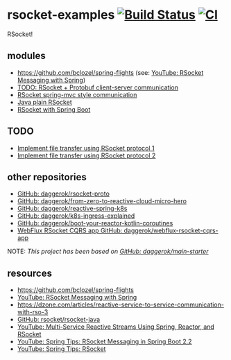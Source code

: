 # rsocket-examples [![Build Status](https://travis-ci.org/daggerok/rsocket-examples.svg?branch=master)](https://travis-ci.org/daggerok/rsocket-examples) [![CI](https://github.com/daggerok/rsocket-examples/workflows/CI/badge.svg)](https://github.com/daggerok/rsocket-examples/actions)
RSocket!

## modules

* https://github.com/bclozel/spring-flights (see: [YouTube: RSocket Messaging with Spring](youtube.com/watch?v=iSSrZoGtoSE))
* [TODO: RSocket + Protobuf client-server communication](./rsocket-protobuf/)
* [RSocket spring-mvc style communication](./es-rsocket/)
* [Java plain RSocket](./rsocket-java-example/)
* [RSocket with Spring Boot](./spring-webflux-rsocker-example/)

## TODO

* [Implement file transfer using RSocket protocol 1](https://github.com/rsocket/rsocket-java/tree/master/rsocket-examples/src/main/java/io/rsocket/examples/transport/tcp/resume)
* [Implement file transfer using RSocket protocol 2](https://github.com/rsocket/rsocket-java/commit/d47629147dd1a4d41c7c8d5af3d80838e01d3ba5)

## other repositories

- [GitHub: daggerok/rsocket-proto](https://github.com/daggerok/rsocket-proto/)
- [GitHub: daggerok/from-zero-to-reactive-cloud-micro-hero](https://github.com/daggerok/from-zero-to-reactive-cloud-micro-hero)
- [GitHub: daggerok/reactive-spring-k8s](https://github.com/daggerok/reactive-spring-k8s)
- [GitHub: daggerok/k8s-ingress-explained](https://github.com/daggerok/k8s-ingress-explained)
- [GitHub: daggerok/boot-your-reactor-kotlin-coroutines](https://github.com/daggerok/boot-your-reactor-kotlin-coroutines)
- [WebFlux RSocket CQRS app GitHub: daggerok/webflux-rsocket-cqrs-app](https://github.com/daggerok/webflux-rsocket-cqrs-app)
<!--
- [WebFlux RSocket CQRS app GitHub: daggerok/webflux-reactor-broadcaster](https://github.com/daggerok/webflux-reactor-broadcaster/blob/master/src/main/java/com/example/broadcaster/MyBroadcaster.java)
-->

NOTE: _This project has been based on [GitHub: daggerok/main-starter](https://github.com/daggerok/main-starter)_

## resources

- https://github.com/bclozel/spring-flights
- [YouTube: RSocket Messaging with Spring](youtube.com/watch?v=iSSrZoGtoSE)
- https://dzone.com/articles/reactive-service-to-service-communication-with-rso-3
- [GitHub: rsocket/rsocket-java](https://github.com/rsocket/rsocket-java)
- [YouTube: Multi-Service Reactive Streams Using Spring, Reactor, and RSocket](https://www.youtube.com/watch?v=e-N4BchYXws&t=5s)
- [YouTube: Spring Tips: RSocket Messaging in Spring Boot 2.2](https://www.youtube.com/watch?v=BxHqeq58xrE)
- [YouTube: Spring Tips: RSocket](https://www.youtube.com/watch?time_continue=1617&v=GDIDSzZLjjg)
<!--
- read [Weld SE](https://docs.jboss.org/weld/reference/3.1.2.Final/en-US/html_single/#weld-se)
-->
